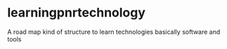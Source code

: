 # learningpnrtechnology
A road map kind of structure to learn technologies basically software and tools
